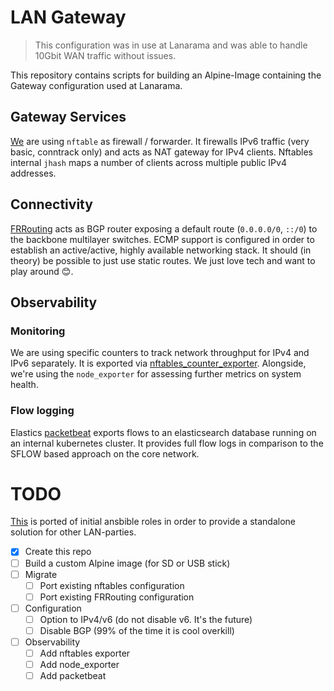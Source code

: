 # LAN Gateway
> This configuration was in use at Lanarama and was able to handle 10Gbit WAN traffic without issues.

This repository contains scripts for building an Alpine-Image containing the Gateway configuration used at Lanarama.

## Gateway Services
[We](We) are using `nftable` as firewall / forwarder. It firewalls IPv6 traffic (very basic, conntrack only) and acts as NAT gateway for IPv4 clients.
Nftables internal `jhash` maps a number of clients across multiple public IPv4 addresses.


## Connectivity
[FRRouting](https://frrouting.org) acts as BGP router exposing a default route (`0.0.0.0/0`, `::/0`) to the backbone multilayer switches. ECMP support is configured in order to establish an active/active, highly available networking stack.
It should (in theory) be possible to just use static routes. We just love tech and want to play around :blush:.

## Observability
### Monitoring
We are using specific counters to track network throughput for IPv4 and IPv6 separately.
It is exported via [nftables_counter_exporter](https://github.com/xvzf/nftables_counter_exporter). 
Alongside, we're using the `node_exporter` for assessing further metrics on system health.

### Flow logging
Elastics [packetbeat](https://www.elastic.co/en/beats/packetbeat) exports flows to an elasticsearch database running on an internal kubernetes cluster. It provides full flow logs in comparison to the SFLOW based approach on the core network.

# TODO

[This](This) is ported of initial ansbible roles in order to provide a standalone solution for other LAN-parties.

- [x] Create this repo
- [ ] Build a custom Alpine image (for SD or USB stick)
- [ ] Migrate
  - [ ] Port existing nftables configuration
  - [ ] Port existing FRRouting configuration
- [ ] Configuration
  - [ ] Option to IPv4/v6 (do not disable v6. It's the future)
  - [ ] Disable BGP (99% of the time it is cool overkill)
- [ ] Observability
  - [ ] Add nftables exporter
  - [ ] Add node_exporter
  - [ ] Add packetbeat
